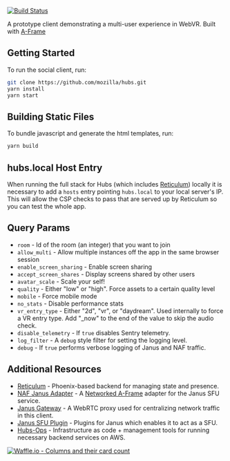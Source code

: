 [![Build Status](https://travis-ci.org/mozilla/hubs.svg?branch=master)](https://travis-ci.org/mozilla/hubs)

A prototype client demonstrating a multi-user experience in WebVR. Built with
[A-Frame](https://github.com/aframevr/aframe/)

## Getting Started

To run the social client, run:

```sh
git clone https://github.com/mozilla/hubs.git
yarn install
yarn start
```

## Building Static Files

To bundle javascript and generate the html templates, run:

```sh
yarn build
```

## hubs.local Host Entry

When running the full stack for Hubs (which includes [Reticulum](https://github.com/mozilla/reticulum))
locally it is necessary to add a `hosts` entry pointing `hubs.local` to your local server's IP.
This will allow the CSP checks to pass that are served up by Reticulum so you can test the whole app.

## Query Params

- `room` - Id of the room (an integer) that you want to join
- `allow_multi` - Allow multiple instances off the app in the same browser session
- `enable_screen_sharing` - Enable screen sharing
- `accept_screen_shares` - Display screens shared by other users
- `avatar_scale` - Scale your self!
- `quality` - Either "low" or "high". Force assets to a certain quality level
- `mobile` - Force mobile mode
- `no_stats` - Disable performance stats
- `vr_entry_type` - Either "2d", "vr", or "daydream". Used internally to force a VR entry type. Add "_now" to the end of the value to skip the audio check.
- `disable_telemetry` - If `true` disables Sentry telemetry.
- `log_filter` - A `debug` style filter for setting the logging level.
- `debug` - If `true` performs verbose logging of Janus and NAF traffic.

## Additional Resources

* [Reticulum](https://github.com/mozilla/reticulum) - Phoenix-based backend for managing state and presence.
* [NAF Janus Adapter](https://github.com/mozilla/naf-janus-adapter) - A [Networked A-Frame](https://github.com/networked-aframe) adapter for the Janus SFU service.
* [Janus Gateway](https://github.com/meetecho/janus-gateway) - A WebRTC proxy used for centralizing network traffic in this client.
* [Janus SFU Plugin](https://github.com/mozilla/janus-plugin-sfu) - Plugins for Janus which enables it to act as a SFU.
* [Hubs-Ops](https://github.com/mozilla/hubs-ops) - Infrastructure as code + management tools for running necessary backend services on AWS.

[![Waffle.io - Columns and their card count](https://badge.waffle.io/mozilla/socialmr.svg?columns=all)](http://waffle.io/mozilla/socialmr)
